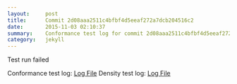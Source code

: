 ```yaml
---
layout:     post
title:      Commit 2d08aaa2511c4bfbf4d5eeaf272a7dcb204516c2
date:       2015-11-03 02:10:37
summary:    Conformance test log for commit 2d08aaa2511c4bfbf4d5eeaf272a7dcb204516c2.
category:   jekyll
---
```


Test run failed

Conformance test log: [Log File](http://s3-us-west-2.amazonaws.com/kraken-e2e-logs/conformance/kraken_2d08aaa2511c4bfbf4d5eeaf272a7dcb204516c2_conformance.log)
Density test log: [Log File](http://s3-us-west-2.amazonaws.com/kraken-e2e-logs/conformance/kraken_2d08aaa2511c4bfbf4d5eeaf272a7dcb204516c2_density.log)
